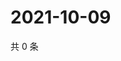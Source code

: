 # 2021-10-09

共 0 条

<!-- BEGIN WEIBO -->
<!-- 最后更新时间 Sat Oct 09 2021 14:16:14 GMT+0800 (China Standard Time) -->

<!-- END WEIBO -->
